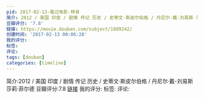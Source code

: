```yaml
---
pid: 2017-02-13-看过电影-林肯
简介: 2012 / 美国 印度 / 剧情 传记 历史 / 史蒂文·斯皮尔伯格 / 丹尼尔·戴-刘易斯 莎莉·菲尔德
豆瓣评分: '7.8'
链接: https://movie.douban.com/subject/1889242/
创建时间: '2017-02-13 00:06:28'
我的评分:
标签:
评论:
tags: [douban]
categories: [timeline]
---
```

简介:2012 / 美国 印度 / 剧情 传记 历史 / 史蒂文·斯皮尔伯格 / 丹尼尔·戴-刘易斯 莎莉·菲尔德
豆瓣评分:7.8
[链接](https://movie.douban.com/subject/1889242/)
我的评分:
标签:
评论:
